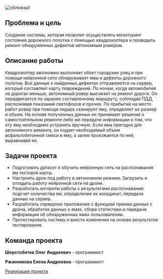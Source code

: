 
![обложка1](https://github.com/user-attachments/assets/93c8e315-d91e-4076-980b-6bba40b66471)


## Проблема и цель
Создание системы, которая позволит осуществлять мониторинг состояния дорожного полотна с помощью квадрокоптера и проводить ремонт обнаруженных дефектов автономным ровером.
## Описание работы
Квадрокоптер автономно выполняет облет городских улиц и при помощи нейронной сети обнаруживает ямы и дефекты дорожного полотна. Все данные о найденных дефектах отправляются на сервер, который составляет карту повреждений. По ночам, когда автомобилей на дорогах меньше, автономный ровер выезжает на ремонт дороги. Он передвигается по заранее составленному маршруту, соблюдая ПДД, распознавая показания светофоров и прочее. По прибытии на место работ ровер при помощи лидара сканирует яму, определяет ее размер и объем. На основе полученных данных он принимает решение о самостоятельном ремонте либо же передаче информации о том, что эту яму необходимо устранять вручную. Если яма пригодна для автономного ремонта, он подает необходимый объем асфальтобетонной смеси в яму, а затем проезжается по ней, выравнивая ее.
## Задачи проекта
- Подготовить датасет и обучить нейронную сеть на распознавание ям тестовой карты.
- Настроить дрон под работу в автономном режиме. Загрузить и отладить работу нейронной сети на дроне.
- Разработать алгоритм работы с результатами распознавания: подсчет количества ям, определение их координат, передача данных на сервер.
- Разработать серверное приложение с функцией приема данных с дрона, обработке данных о ямах, сборе статистики и передаче информации об обнаруженных ямах пользователям.
- Протестировать систему и внести изменения на основе результатов тестирования.

## Команда проекта

**Шерстобитов Олег Андреевич** -  программист 

**Ржанникова Елена Андреевна** - программист


[Реализация проекта](https://github.com/ElenaRzh/Autonomous-road-surface-monitoring-and-repair-system./blob/main/DEVELOPMENT.md)


